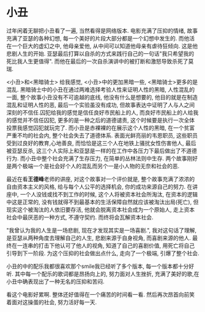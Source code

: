 # 小丑

过年闲着无聊把小丑看了一遍, 当然看得是网络版本. 电影充满了压抑的情绪, 故事充满了亚瑟的各种幻想, 每一个美好的片段大部分都是一个幻想中发生的. 而他活在一个巨大的虚幻之中, 他母亲爱他, 从中间可以知道他母亲有虐待狂倾向. 这是他悲剧人生的开始. 亚瑟最后打算以自杀的方式来践行自己的一句话"我只希望我的死比我人生更值得". 而他在最后的一次自杀演讲中的被打断和激怒导致杀死了莫瑞. 

\<小丑\>和\<黑暗骑士\> 给我感觉, \<小丑\>中的更加黑暗一些, \<黑暗骑士\>更多的是混乱. 黑暗骑士中的小丑在通过两难选择考验人性来证明人性的黑暗, 人性混乱的一面, 整个故事小丑没有不可逾越的底线, 他没有什么是想要的, 他目的就是在制造混乱和证明人性的恶, 最后一个实验虽没有成功, 但故事表达中证明了人与人之间深刻的不信任.囚犯给我的感觉是信任良好市民船上的人, 而良好市民船上的人给我的感觉并不信任囚犯, 更多的是一种之后的道德谴责, 这个时候要是执行一次全体投票我感觉囚犯就玩完了. 而小丑是赤裸裸的在展示这个人性的黑暗, 在一个贫富严重不均的社会内, 整个社会失去了道德体系. 表面光鲜亮丽的韦恩职员, 这些职员受到过良好的教育,心地善良, 而恰恰是这三个人在地铁上骚扰女性伤害他人, 最后被亚瑟反杀, 这三个人实际上和亚瑟是一样的在工作中各压力下最后做出了不道德行为. 而小丑中整个社会充满了生存压力, 在简单的丛林法则中生存. 两个故事刚好是两个极端一个是社会好个人的混乱而另个一是小人物的无奈和社会的恶.  

最近在看**王德峰**老师的讲座, 对这个故事对一个评价就是, 整个故事充满了浓浓的自由资本主义的风格, 给与每个人公平的选择机会, 你的成功来源自己的努力. 在讲座中, 一个人没钱或找不到工作的时候, 这个人将被资本社会所淘汰, 在资本的逻辑中这是正常的, 没有钱就得不到最基本的生活保障自然就应该被淘汰出局(死亡), 但现实这个被淘汰的人依旧要存活, 他就会脱离资本社会成为一个原始人, 走上资本社会中最厌恶的一种方式, 不遵守契约. 而终将会瓦解资本社会. 

"我曾认为我的人生是一场悲剧, 现在才发现其实是一场喜剧.", 我对这句话了理解, 是亚瑟从两种角度去理解自己的人生, 悲剧来源于自身视角, 而喜剧来源的他人. 最终在一连串的打击下他认可了他人的视角, 知道了自己的喜剧价值, 用死亡将自己引导到下一阶段. 为这个压抑的社会做出点什么, 走向了一个极端, 引爆了整个社会. 

小丑的中的配乐我都很喜欢那个smile我已经听了多个版本, 每一个版本都十分好听. 其中每一个配乐的歌词都是昂扬向上的, 努力面对人生挫折, 充满了美好的歌,在小丑中确表现出了一种无名的压抑和苦闷.

看这个电影好累啊. 整体还好值得在一个痛苦的时间看一看. 然后再次昂首向前笑着面对这操蛋的社会, 努力活好每一天.
